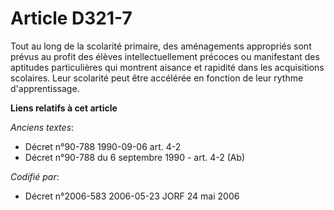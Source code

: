 # Article D321-7

Tout au long de la scolarité primaire, des aménagements appropriés sont prévus au profit des élèves intellectuellement
précoces ou manifestant des aptitudes particulières qui montrent aisance et rapidité dans les acquisitions scolaires. Leur
scolarité peut être accélérée en fonction de leur rythme d'apprentissage.

**Liens relatifs à cet article**

_Anciens textes_:

  - Décret n°90-788 1990-09-06 art. 4-2
  - Décret n°90-788 du 6 septembre 1990 - art. 4-2 (Ab)

_Codifié par_:

  - Décret n°2006-583 2006-05-23 JORF 24 mai 2006

